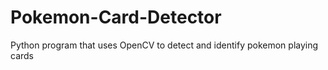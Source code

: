 # Pokemon-Card-Detector
Python program that uses OpenCV to detect and identify pokemon playing cards
